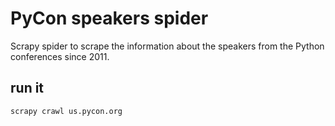 PyCon speakers spider
=====================

Scrapy spider to scrape the information about the speakers from the Python conferences since 2011.

run it
------

    scrapy crawl us.pycon.org


